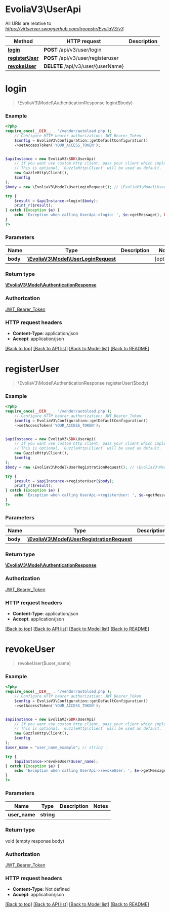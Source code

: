 # EvoliaV3\UserApi

All URIs are relative to *https://virtserver.swaggerhub.com/troopshr/EvoliaV3/v3*

Method | HTTP request | Description
------------- | ------------- | -------------
[**login**](UserApi.md#login) | **POST** /api/v3/user/login | 
[**registerUser**](UserApi.md#registeruser) | **POST** /api/v3/user/registeruser | 
[**revokeUser**](UserApi.md#revokeuser) | **DELETE** /api/v3/user/{userName} | 

# **login**
> \EvoliaV3\Model\AuthenticationResponse login($body)



### Example
```php
<?php
require_once(__DIR__ . '/vendor/autoload.php');
    // Configure HTTP bearer authorization: JWT_Bearer_Token
    $config = EvoliaV3\Configuration::getDefaultConfiguration()
    ->setAccessToken('YOUR_ACCESS_TOKEN');


$apiInstance = new EvoliaV3\SDK\UserApi(
    // If you want use custom http client, pass your client which implements `GuzzleHttp\ClientInterface`.
    // This is optional, `GuzzleHttp\Client` will be used as default.
    new GuzzleHttp\Client(),
    $config
);
$body = new \EvoliaV3\Model\UserLoginRequest(); // \EvoliaV3\Model\UserLoginRequest | 

try {
    $result = $apiInstance->login($body);
    print_r($result);
} catch (Exception $e) {
    echo 'Exception when calling UserApi->login: ', $e->getMessage(), PHP_EOL;
}
?>
```

### Parameters

Name | Type | Description  | Notes
------------- | ------------- | ------------- | -------------
 **body** | [**\EvoliaV3\Model\UserLoginRequest**](../Model/UserLoginRequest.md)|  | [optional]

### Return type

[**\EvoliaV3\Model\AuthenticationResponse**](../Model/AuthenticationResponse.md)

### Authorization

[JWT_Bearer_Token](../../README.md#JWT_Bearer_Token)

### HTTP request headers

 - **Content-Type**: application/json
 - **Accept**: application/json

[[Back to top]](#) [[Back to API list]](../../README.md#documentation-for-api-endpoints) [[Back to Model list]](../../README.md#documentation-for-models) [[Back to README]](../../README.md)

# **registerUser**
> \EvoliaV3\Model\AuthenticationResponse registerUser($body)



### Example
```php
<?php
require_once(__DIR__ . '/vendor/autoload.php');
    // Configure HTTP bearer authorization: JWT_Bearer_Token
    $config = EvoliaV3\Configuration::getDefaultConfiguration()
    ->setAccessToken('YOUR_ACCESS_TOKEN');


$apiInstance = new EvoliaV3\SDK\UserApi(
    // If you want use custom http client, pass your client which implements `GuzzleHttp\ClientInterface`.
    // This is optional, `GuzzleHttp\Client` will be used as default.
    new GuzzleHttp\Client(),
    $config
);
$body = new \EvoliaV3\Model\UserRegistrationRequest(); // \EvoliaV3\Model\UserRegistrationRequest | 

try {
    $result = $apiInstance->registerUser($body);
    print_r($result);
} catch (Exception $e) {
    echo 'Exception when calling UserApi->registerUser: ', $e->getMessage(), PHP_EOL;
}
?>
```

### Parameters

Name | Type | Description  | Notes
------------- | ------------- | ------------- | -------------
 **body** | [**\EvoliaV3\Model\UserRegistrationRequest**](../Model/UserRegistrationRequest.md)|  | [optional]

### Return type

[**\EvoliaV3\Model\AuthenticationResponse**](../Model/AuthenticationResponse.md)

### Authorization

[JWT_Bearer_Token](../../README.md#JWT_Bearer_Token)

### HTTP request headers

 - **Content-Type**: application/json
 - **Accept**: application/json

[[Back to top]](#) [[Back to API list]](../../README.md#documentation-for-api-endpoints) [[Back to Model list]](../../README.md#documentation-for-models) [[Back to README]](../../README.md)

# **revokeUser**
> revokeUser($user_name)



### Example
```php
<?php
require_once(__DIR__ . '/vendor/autoload.php');
    // Configure HTTP bearer authorization: JWT_Bearer_Token
    $config = EvoliaV3\Configuration::getDefaultConfiguration()
    ->setAccessToken('YOUR_ACCESS_TOKEN');


$apiInstance = new EvoliaV3\SDK\UserApi(
    // If you want use custom http client, pass your client which implements `GuzzleHttp\ClientInterface`.
    // This is optional, `GuzzleHttp\Client` will be used as default.
    new GuzzleHttp\Client(),
    $config
);
$user_name = "user_name_example"; // string | 

try {
    $apiInstance->revokeUser($user_name);
} catch (Exception $e) {
    echo 'Exception when calling UserApi->revokeUser: ', $e->getMessage(), PHP_EOL;
}
?>
```

### Parameters

Name | Type | Description  | Notes
------------- | ------------- | ------------- | -------------
 **user_name** | **string**|  |

### Return type

void (empty response body)

### Authorization

[JWT_Bearer_Token](../../README.md#JWT_Bearer_Token)

### HTTP request headers

 - **Content-Type**: Not defined
 - **Accept**: application/json

[[Back to top]](#) [[Back to API list]](../../README.md#documentation-for-api-endpoints) [[Back to Model list]](../../README.md#documentation-for-models) [[Back to README]](../../README.md)

